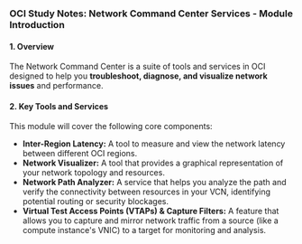 ### **OCI Study Notes: Network Command Center Services - Module Introduction**

#### **1. Overview**

The Network Command Center is a suite of tools and services in OCI designed to help you **troubleshoot, diagnose, and visualize network issues** and performance.

#### **2. Key Tools and Services**

This module will cover the following core components:

*   **Inter-Region Latency:** A tool to measure and view the network latency between different OCI regions.
*   **Network Visualizer:** A tool that provides a graphical representation of your network topology and resources.
*   **Network Path Analyzer:** A service that helps you analyze the path and verify the connectivity between resources in your VCN, identifying potential routing or security blockages.
*   **Virtual Test Access Points (VTAPs) & Capture Filters:** A feature that allows you to capture and mirror network traffic from a source (like a compute instance's VNIC) to a target for monitoring and analysis.